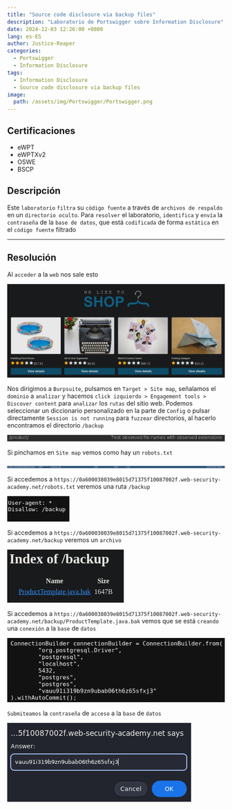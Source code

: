 ```yaml
---
title: "Source code disclosure via backup files"
description: "Laboratorio de Portswigger sobre Information Disclosure"
date: 2024-12-03 12:26:00 +0800
lang: es-ES
author: Justice-Reaper
categories:
  - Portswigger
  - Information Disclosure
tags:
  - Information Disclosure
  - Source code disclosure via backup files
image:
  path: /assets/img/Portswigger/Portswigger.png
---
```


## Certificaciones

- eWPT
- eWPTXv2
- OSWE
- BSCP
  
## Descripción

Este `laboratorio` `filtra` su `código fuente` a través de `archivos de respaldo` en un `directorio oculto`. Para `resolver` el laboratorio, `identifica` y `envía` la `contraseña` de la `base de datos`, que está `codificada` de forma `estática` en el `código fuente` filtrado

---

## Resolución

Al `acceder` a la `web` nos sale esto

![](/assets/img/Information-Disclosure-Lab-3/image_1.png)

Nos dirigimos a `Burpsuite`, pulsamos en `Target > Site map`, señalamos el `dominio` a `analizar` y hacemos `click izquierdo > Engagement tools > Discover content` para `analizar` los `rutas` del sitio web. Podemos seleccionar un diccionario personalizado en la parte de `Config` o pulsar directamente `Session is not running` para `fuzzear` directorios, al hacerlo encontramos el directorio `/backup`

![](/assets/img/Information-Disclosure-Lab-3/image_2.png)

Si pinchamos en `Site map` vemos como hay un `robots.txt`

![](/assets/img/Information-Disclosure-Lab-3/image_3.png)

Si accedemos a `https://0a600038039e8015d71375f10087002f.web-security-academy.net/robots.txt` veremos una ruta `/backup`

![](/assets/img/Information-Disclosure-Lab-3/image_4.png)

Si accedemos a `https://0a600038039e8015d71375f10087002f.web-security-academy.net/backup` veremos un `archivo`

![](/assets/img/Information-Disclosure-Lab-3/image_5.png)

Si accedemos a `https://0a600038039e8015d71375f10087002f.web-security-academy.net/backup/ProductTemplate.java.bak` vemos que se está `creando` una `conexión` a la `base` de `datos`

![](/assets/img/Information-Disclosure-Lab-3/image_6.png)

`Submiteamos` la `contraseña` de `acceso` a la `base` de `datos`

![](/assets/img/Information-Disclosure-Lab-3/image_7.png)
